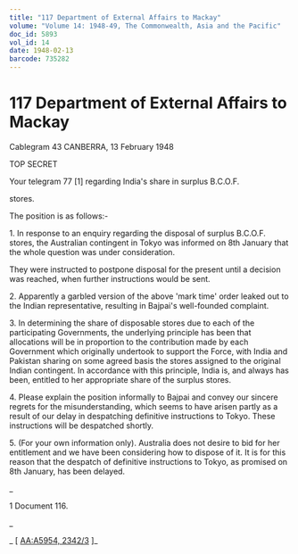 ```yaml
---
title: "117 Department of External Affairs to Mackay"
volume: "Volume 14: 1948-49, The Commonwealth, Asia and the Pacific"
doc_id: 5893
vol_id: 14
date: 1948-02-13
barcode: 735282
---
```


# 117 Department of External Affairs to Mackay

Cablegram 43 CANBERRA, 13 February 1948

TOP SECRET

Your telegram 77 [1] regarding India's share in surplus B.C.O.F.

stores.

The position is as follows:-

1\. In response to an enquiry regarding the disposal of surplus B.C.O.F. stores, the Australian contingent in Tokyo was informed on 8th January that the whole question was under consideration.

They were instructed to postpone disposal for the present until a decision was reached, when further instructions would be sent.

2\. Apparently a garbled version of the above 'mark time' order leaked out to the Indian representative, resulting in Bajpai's well-founded complaint.

3\. In determining the share of disposable stores due to each of the participating Governments, the underlying principle has been that allocations will be in proportion to the contribution made by each Government which originally undertook to support the Force, with India and Pakistan sharing on some agreed basis the stores assigned to the original Indian contingent. In accordance with this principle, India is, and always has been, entitled to her appropriate share of the surplus stores.

4\. Please explain the position informally to Bajpai and convey our sincere regrets for the misunderstanding, which seems to have arisen partly as a result of our delay in despatching definitive instructions to Tokyo. These instructions will be despatched shortly.

5\. (For your own information only). Australia does not desire to bid for her entitlement and we have been considering how to dispose of it. It is for this reason that the despatch of definitive instructions to Tokyo, as promised on 8th January, has been delayed.

_

1 Document 116.

_

_ [ [AA:A5954, 2342/3](http://www.naa.gov.au/cgi-bin/Search?O=I&Number=735282) ]_
